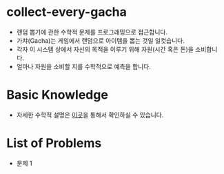 # collect-every-gacha
* 랜덤 뽑기에 관한 수학적 문제를 프로그래밍으로 접근합니다.
* 가챠(Gacha)는 게임에서 랜덤으로 아이템을 뽑는 것일 일컷습니다.
* 각자 이 시스템 상에서 자신의 목적을 이루기 위해 자원(시간 혹은 돈)을 소비합니다.
* 얼마나 자원을 소비할 지를 수학적으로 예측을 합니다.

# Basic Knowledge
* 자세한 수학적 설명은 [이곳](doc.md)을 통해서 확인하실 수 있습니다.

# List of Problems
* 문제 1
